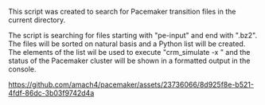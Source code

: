 
This script was created to search for Pacemaker transition files in the current directory.

The script is searching for files starting with "pe-input" and end with ".bz2".
The files will be sorted on natural basis and a Python list will be created.
The elements of the list wil be used to execute "crm_simulate -x <element>" and the status
of the Pacemaker cluster will be shown in a formatted output in the console.



https://github.com/amach4/pacemaker/assets/23736066/8d925f8e-b521-4fdf-86dc-3b03f9742d4a

